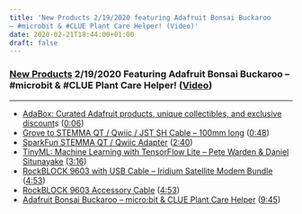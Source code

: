 ```yaml
---
title: 'New Products 2/19/2020 featuring Adafruit Bonsai Buckaroo
– #microbit & #CLUE Plant Care Helper! (Video)'
date: 2020-02-21T18:44:00+01:00
draft: false
---
```


### [New Products](https://www.adafruit.com/new) 2/19/2020 Featuring Adafruit Bonsai Buckaroo – #microbit & #CLUE Plant Care Helper! ([Video](https://youtu.be/ba4GMCdNHsg))

* * *

*   [AdaBox: Curated Adafruit products, unique collectibles, and exclusive discount](https://www.adabox.com/)s ([0:06](https://youtu.be/ba4GMCdNHsg?t=6))
*   [Grove to STEMMA QT / Qwiic / JST SH Cable – 100mm long](https://www.adafruit.com/product/4528) ([0:48](https://youtu.be/ba4GMCdNHsg?t=48))
*   [SparkFun STEMMA QT / Qwiic Adapter](https://www.adafruit.com/product/4527) ([2:40](https://youtu.be/ba4GMCdNHsg?t=160))
*   [TinyML: Machine Learning with TensorFlow Lite – Pete Warden & Daniel Situnayake](https://www.adafruit.com/product/4526) ([3:16](https://youtu.be/ba4GMCdNHsg?t=196))
*   [RockBLOCK 9603 with USB Cable – Iridium Satellite Modem Bundle](https://www.adafruit.com/product/4521) ([4:53](https://youtu.be/ba4GMCdNHsg?t=293))
*   [RockBLOCK 9603 Accessory Cable](https://www.adafruit.com/product/4529) ([4:53](https://youtu.be/ba4GMCdNHsg?t=293))
*   [Adafruit Bonsai Buckaroo – micro:bit & CLUE Plant Care Helper](https://www.adafruit.com/product/4534) ([9:45](https://youtu.be/ba4GMCdNHsg?t=585))